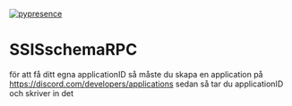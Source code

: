 [![pypresence](https://img.shields.io/badge/using-pypresence-00bb88.svg?style=for-the-badge&logo=discord&logoWidth=20)](https://github.com/qwertyquerty/pypresence)

# SSISschemaRPC
för att få ditt egna applicationID så måste du skapa en application på
https://discord.com/developers/applications
sedan så tar du applicationID och skriver in det
